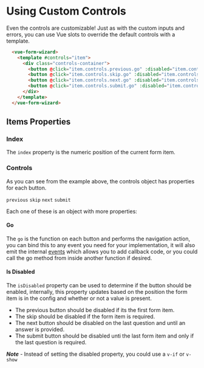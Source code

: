# Using Custom Controls
Even the controls are customizable! Just as with the custom inputs and errors, you can use Vue slots to override the default controls with a template.

```html
  <vue-form-wizard>
    <template #controls="item">
      <div class="controls-container">
        <button @click="item.controls.previous.go" :disabled="item.controls.previous.isDisabled">Previous</button>
        <button @click="item.controls.skip.go" :disabled="item.controls.skip.isDisabled">Skip</button>
        <button @click="item.controls.next.go" :disabled="item.controls.next.isDisabled">Next</button>
        <button @click="item.controls.submit.go" :disabled="item.controls.submit.isDisabled">Submit</button>
      </div>
    </template>
  </vue-form-wizard>
```

## Items Properties

### Index
The `index` property is the numeric position of the current form item.

### Controls
As you can see from the example above, the controls object has properties for each button.

`previous`
`skip`
`next`
`submit`

Each one of these is an object with more properties:

#### Go
The `go` is the function on each button and performs the navigation action, you can bind this to any event you need for your implementation, it will also emit the internal [events](../events.md) which allows you to add callback code, or you could call the go method from inside another function if desired.

#### Is Disabled
The `isDisabled` property can be used to determine if the button should be enabled, internally, this property updates based on the position the form item is in the config and whether or not a value is present.

- The previous button should be disabled if its the first form item.
- The skip should be disabled if the form item is required.
- The next button should be disabled on the last question and until an answer is provided.
- The submit button should be disabled unti the last form item and only if the last question is required.

***Note*** - Instead of setting the disabled property, you could use a `v-if` or `v-show`




